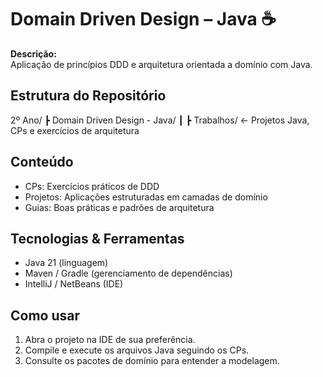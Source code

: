 # Domain Driven Design – Java ☕

**Descrição:**  
Aplicação de princípios DDD e arquitetura orientada a domínio com Java.

## Estrutura do Repositório
2º Ano/
┣ Domain Driven Design - Java/
┃ ┣ Trabalhos/ ← Projetos Java, CPs e exercícios de arquitetura

## Conteúdo
- CPs: Exercícios práticos de DDD
- Projetos: Aplicações estruturadas em camadas de domínio
- Guias: Boas práticas e padrões de arquitetura

## Tecnologias & Ferramentas
- Java 21 (linguagem)
- Maven / Gradle (gerenciamento de dependências)
- IntelliJ / NetBeans (IDE)

## Como usar
1. Abra o projeto na IDE de sua preferência.
2. Compile e execute os arquivos Java seguindo os CPs.
3. Consulte os pacotes de domínio para entender a modelagem.
